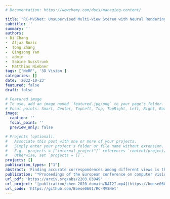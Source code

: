 ```yaml
---
# Documentation: https://wowchemy.com/docs/managing-content/

title: "RC-MVSNet: Unsupervised Multi-View Stereo with Neural Rendering"
subtitle: ''
summary: ''
authors:
- Di Chang
-  Aljaz Bozic
-  Tong Zhang
-  Qingsong Yan
-  admin
-  Sabine Susstrunk
-  Matthias Niebner
tags: ['NeRF', '3D Vision']
categories: []
date: '2022-10-23'
featured: false
draft: false

# Featured image
# To use, add an image named `featured.jpg/png` to your page's folder.
# Focal points: Smart, Center, TopLeft, Top, TopRight, Left, Right, BottomLeft, Bottom, BottomRight.
image:
  caption: ''
  focal_point: ''
  preview_only: false

# Projects (optional).
#   Associate this post with one or more of your projects.
#   Simply enter your project's folder or file name without extension.
#   E.g. `projects = ["internal-project"]` references `content/project/deep-learning/index.md`.
#   Otherwise, set `projects = []`.
projects: []
publication_types: ["1"]
abstract: 'Finding accurate correspondences among different views is the Achilles heel of unsupervised Multi-View Stereo (MVS). Existing methods are built upon the assumption that corresponding pixels share similar photometric features. However, multi-view images in real scenarios observe non-Lambertian surfaces and experience occlusions. In this work, we propose a novel approach with neural rendering (RC-MVSNet) to solve such ambiguity issues of correspondences among views. Specifically, we impose a depth rendering consistency loss to constrain the geometry features close to the object surface to alleviate occlusions. Concurrently, we introduce a reference view synthesis loss to generate consistent supervision, even for non-Lambertian surfaces. Extensive experiments on DTU and Tanks\&Temples benchmarks demonstrate that our RC-MVSNet approach achieves state-of-the-art performance over unsupervised MVS frameworks and competitive performance to many supervised methods.'
publication: '*Proceedings of the European conference on computer vision (ECCV)*'
url_pdf: 'https://arxiv.org/abs/2203.03949'
url_project: '[publication/chen-2020-domain/DAI2I.mp4](https://boese0601.github.io/rc-mvsnet/)'
url_code: 'https://github.com/Boese0601/RC-MVSNet'
---
```

